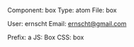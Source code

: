 Component: box
Type:      atom
File:      box

User:      ernscht
Email:     ernscht@gmail.com

Prefix:    a
JS:        Box
CSS:       box
